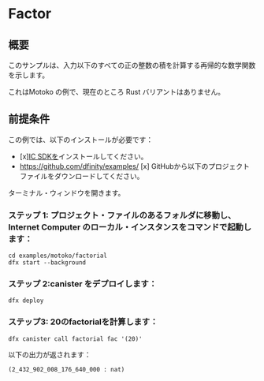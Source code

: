 # Factor

## 概要

このサンプルは、入力以下のすべての正の整数の積を計算する再帰的な数学関数を示します。

これはMotoko の例で、現在のところ Rust バリアントはありません。

## 前提条件

この例では、以下のインストールが必要です：

- \[x\][IC SDKを](../developer-docs/setup/install/index.mdx)インストールしてください。
- https://github.com/dfinity/examples/ \[x\] GitHubから以下のプロジェクトファイルをダウンロードしてください。

ターミナル・ウィンドウを開きます。

### ステップ 1: プロジェクト・ファイルのあるフォルダに移動し、Internet Computer のローカル・インスタンスをコマンドで起動します：

    cd examples/motoko/factorial
    dfx start --background

### ステップ 2:canister をデプロイします：

    dfx deploy

### ステップ3: 20のfactorialを計算します：

`dfx canister call factorial fac '(20)'`

以下の出力が返されます：

    (2_432_902_008_176_640_000 : nat)

<!---
# Factorial

## Overview

This example demonstrates a recursive mathematical function that calculates the product of all positive integers less than or equal to its input.

This is a Motoko example that does not currently have a Rust variant. 


## Prerequisites
This example requires an installation of:

- [x] Install the [IC SDK](../developer-docs/setup/install/index.mdx).
- [x] Download the following project files from GitHub: https://github.com/dfinity/examples/

Begin by opening a terminal window.

### Step 1: Navigate into the folder containing the project's files and start a local instance of the Internet Computer with the command:

```
cd examples/motoko/factorial
dfx start --background
```

### Step 2: Deploy the canister:

```
dfx deploy
```

### Step 3: Calculate the factorial of 20:

`dfx canister call factorial fac '(20)'`

The following output will be returned: 

```
(2_432_902_008_176_640_000 : nat)
```
-->
